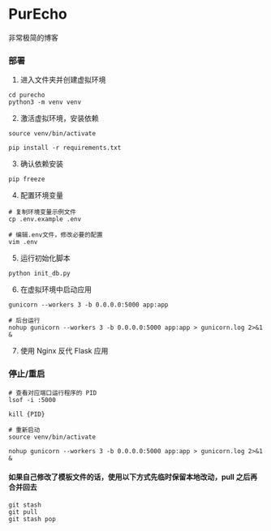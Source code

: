 # PurEcho

非常极简的博客

### 部署

1. 进入文件夹并创建虚拟环境
```
cd purecho
python3 -m venv venv 
```

2. 激活虚拟环境，安装依赖

```
source venv/bin/activate

pip install -r requirements.txt
```

3. 确认依赖安装
```
pip freeze
```

4. 配置环境变量
```
# 复制环境变量示例文件
cp .env.example .env

# 编辑.env文件，修改必要的配置
vim .env
```

5. 运行初始化脚本
```
python init_db.py
```

6. 在虚拟环境中启动应用
```
gunicorn --workers 3 -b 0.0.0.0:5000 app:app

# 后台运行
nohup gunicorn --workers 3 -b 0.0.0.0:5000 app:app > gunicorn.log 2>&1 &
```

7. 使用 Nginx 反代 Flask 应用

### 停止/重启

```
# 查看对应端口运行程序的 PID
lsof -i :5000

kill {PID}

# 重新启动
source venv/bin/activate

nohup gunicorn --workers 3 -b 0.0.0.0:5000 app:app > gunicorn.log 2>&1 &

```

#### 如果自己修改了模板文件的话，使用以下方式先临时保留本地改动，pull 之后再合并回去
```
git stash
git pull
git stash pop
```